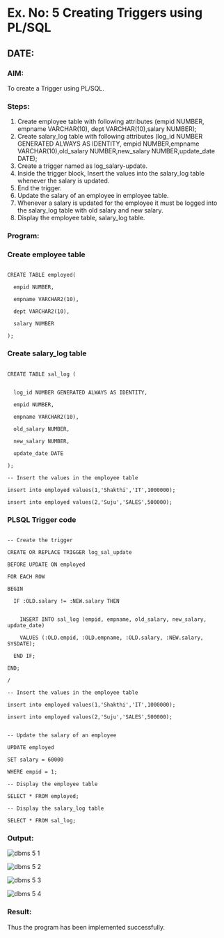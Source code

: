 # Ex. No: 5 Creating Triggers using PL/SQL

## DATE:

### AIM: 

To create a Trigger using PL/SQL.

### Steps:
1. Create employee table with following attributes (empid NUMBER, empname VARCHAR(10), dept VARCHAR(10),salary NUMBER);
2. Create salary_log table with following attributes (log_id NUMBER GENERATED ALWAYS AS IDENTITY, empid NUMBER,empname VARCHAR(10),old_salary NUMBER,new_salary NUMBER,update_date DATE);
3. Create a trigger named as log_salary-update.
4. Inside the trigger block, Insert the values into the salary_log table whenever the salary is updated.
5. End the trigger.
6. Update the salary of an employee in employee table.
7. Whenever a salary is updated for the employee it must be logged into the salary_log table with old salary and new salary.
8. Display the employee table, salary_log table.

### Program:

### Create employee table

```

CREATE TABLE employed(

  empid NUMBER,

  empname VARCHAR2(10),

  dept VARCHAR2(10),

  salary NUMBER

);

```

### Create salary_log table

```

CREATE TABLE sal_log (


  log_id NUMBER GENERATED ALWAYS AS IDENTITY,

  empid NUMBER,

  empname VARCHAR2(10),

  old_salary NUMBER,

  new_salary NUMBER,

  update_date DATE

);

-- Insert the values in the employee table

insert into employed values(1,'Shakthi','IT',1000000);

insert into employed values(2,'Suju','SALES',500000);

```

### PLSQL Trigger code

```

-- Create the trigger

CREATE OR REPLACE TRIGGER log_sal_update

BEFORE UPDATE ON employed

FOR EACH ROW

BEGIN

  IF :OLD.salary != :NEW.salary THEN


    INSERT INTO sal_log (empid, empname, old_salary, new_salary, update_date)

    VALUES (:OLD.empid, :OLD.empname, :OLD.salary, :NEW.salary, SYSDATE);

  END IF;

END;

/

-- Insert the values in the employee table

insert into employed values(1,'Shakthi','IT',1000000);

insert into employed values(2,'Suju','SALES',500000);


-- Update the salary of an employee

UPDATE employed

SET salary = 60000

WHERE empid = 1;

-- Display the employee table

SELECT * FROM employed;

-- Display the salary_log table

SELECT * FROM sal_log;

```

### Output:

![dbms 5 1](https://github.com/dhivyapriyar/Ex-No-5-Creating-Triggers-using-PL-SQL/assets/119477552/3a467530-7b70-4afa-b024-ded92df1dbae)

![dbms 5 2](https://github.com/dhivyapriyar/Ex-No-5-Creating-Triggers-using-PL-SQL/assets/119477552/d8466f1b-0171-4778-9db1-99e9aa6b0a07)

![dbms 5 3](https://github.com/dhivyapriyar/Ex-No-5-Creating-Triggers-using-PL-SQL/assets/119477552/ae677d53-658a-49c4-8bef-604d9a25eb1e)

![dbms 5 4](https://github.com/dhivyapriyar/Ex-No-5-Creating-Triggers-using-PL-SQL/assets/119477552/78e13ea9-1d69-4fe5-aed8-e7e4777dd42d)

### Result:

Thus the program has been implemented successfully.
